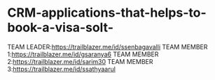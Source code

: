 # CRM-applications-that-helps-to-book-a-visa-solt-
TEAM LEADER:https://trailblazer.me/id/ssenbagavalli
TEAM MEMBER 1:https://trailblazer.me/id/gsaranya6
TEAM MEMBER 2:https://trailblazer.me/id/sarim30
TEAM MEMBER 3:https://trailblazer.me/id/ssathyaarul

